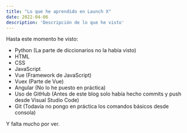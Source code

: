 ```yaml
---
title: "Lo que he aprendido en Launch X"
date: 2022-04-06
description: 'Descripción de lo que he visto'
---
```


Hasta este momento he visto:
- Python (La parte de diccionarios no la había visto)
- HTML
- CSS
- JavaScript
- Vue (Framework de JavaScript)
- Vuex (Parte de Vue)
- Angular (No lo he puesto en práctica)
- Uso de GitHub (Antes de este blog solo había hecho commits y push desde Visual Studio Code)
- Git (Todavía no pongo en práctica los comandos básicos desde consola)

Y falta mucho por ver.
